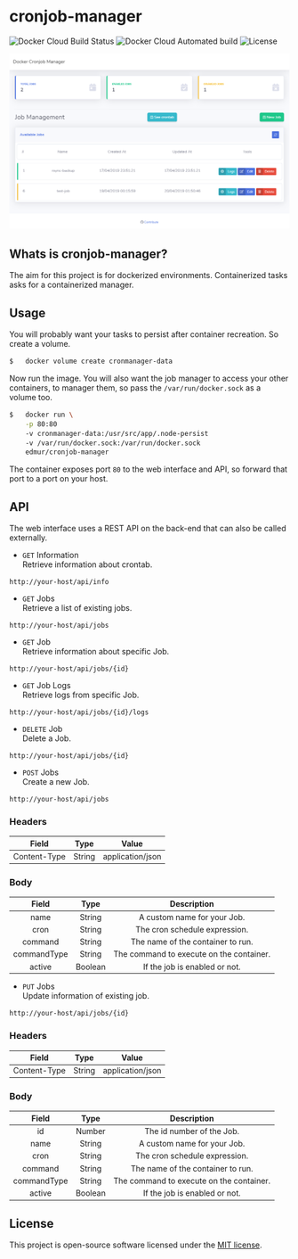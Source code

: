 # cronjob-manager

![Docker Cloud Build Status](https://img.shields.io/docker/cloud/build/edmur/cronjob-manager.svg)
![Docker Cloud Automated build](https://img.shields.io/docker/cloud/automated/edmur/cronjob-manager.svg)
![License](https://img.shields.io/github/license/rumd3x/cronjob-manager.svg)

![Dashboard](docs/dashboard.png)

## Whats is cronjob-manager?

The aim for this project is for dockerized environments. Containerized tasks asks for a containerized manager.

## Usage

You will probably want your tasks to persist after container recreation. So create a volume.
```sh
$   docker volume create cronmanager-data
```

Now run the image. You will also want the job manager to access your other containers, to manager them, so pass the `/var/run/docker.sock` as a volume too.
```sh
$   docker run \
    -p 80:80
    -v cronmanager-data:/usr/src/app/.node-persist
    -v /var/run/docker.sock:/var/run/docker.sock
    edmur/cronjob-manager
```

The container exposes port `80` to the web interface and API, so forward that port to a port on your host.

## API

The web interface uses a REST API on the back-end that can also be called externally.

- `GET` Information<br/>
Retrieve information about crontab.
```
http://your-host/api/info
```

- `GET` Jobs<br/>
Retrieve a list of existing jobs.
```
http://your-host/api/jobs
```

- `GET` Job<br/>
Retrieve information about specific Job.
```
http://your-host/api/jobs/{id}
```

- `GET` Job Logs<br/>
Retrieve logs from specific Job.
```
http://your-host/api/jobs/{id}/logs
```

- `DELETE` Job<br/>
Delete a Job.
```
http://your-host/api/jobs/{id}
```

- `POST` Jobs<br/>
Create a new Job.
```
http://your-host/api/jobs
```
### Headers
|     Field    |  Type  |       Value      |
|:------------:|:------:|:----------------:|
| Content-Type | String | application/json |
### Body
|    Field    |   Type  |                Description               |
|:-----------:|:-------:|:----------------------------------------:|
| name        | String  | A custom name for your Job.              |
| cron        | String  | The cron schedule expression.            |
| command     | String  | The name of the container to run.        |
| commandType | String  | The command to execute on the container. |
| active      | Boolean | If the job is enabled or not.            |

- `PUT` Jobs<br/>
Update information of existing job.
```
http://your-host/api/jobs/{id}
```
### Headers
|     Field    |  Type  |       Value      |
|:------------:|:------:|:----------------:|
| Content-Type | String | application/json |
### Body
|    Field    |   Type  |                Description               |
|:-----------:|:-------:|:----------------------------------------:|
| id          | Number  | The id number of the Job.                |
| name        | String  | A custom name for your Job.              |
| cron        | String  | The cron schedule expression.            |
| command     | String  | The name of the container to run.        |
| commandType | String  | The command to execute on the container. |
| active      | Boolean | If the job is enabled or not.            |

## License

This project is open-source software licensed under the [MIT license](https://opensource.org/licenses/MIT).

